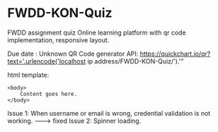 # FWDD-KON-Quiz
FWDD assignment quiz
Online learning platform with qr code implementation, responsive layout.

Due date : Unknown
QR Code generator API: https://quickchart.io/qr?text='.urlencode('localhost ip address/FWDD-KON-Quiz/').'"


html template:
<!DOCTYPE html>
<html>
    <head>
        <title>KON Quiz</title>
        <meta name="description" content="Our first page">
        <meta name="keywords" content="html tutorial template">
    </head>
    
    <body>
        Content goes here.
    </body>
</html>



Issue 1: When username or email is wrong, credential validation is not working.  ---> fixed
Issue 2: Spinner loading.
